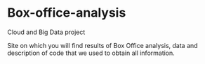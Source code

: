 # Box-office-analysis
Cloud and Big Data project

Site on which you will find results of Box Office analysis, data and description of code that we used to obtain all information.
